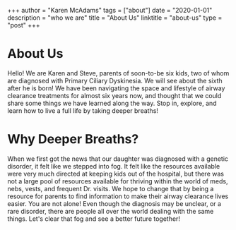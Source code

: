 
+++
author = "Karen McAdams"
tags = ["about"]
date = "2020-01-01"
description = "who we are"
title = "About Us"
linktitle = "about-us"
type = "post"
+++


# About Us

Hello! We are Karen and Steve, parents of soon-to-be six kids, two of whom are diagnosed with Primary Ciliary Dyskinesia. We will see about the sixth after he is born! We have been navigating the space and lifestyle of airway clearance treatments for almost six years now, and thought that we could share some things we have learned along the way. Stop in, explore, and learn how to live a full life by taking deeper breaths!

# Why Deeper Breaths?

When we first got the news that our daughter was diagnosed with a genetic disorder, it felt like we stepped into fog. It felt like the resources available were very much directed at keeping kids out of the hospital, but there was not a large pool of resources available for thriving within the world of meds, nebs, vests, and frequent Dr. visits. We hope to change that by being a resource for parents to find information to make their airway clearance lives easier. You are not alone! Even though the diagnosis may be unclear, or a rare disorder, there are people all over the world dealing with the same things. Let's clear that fog and see a better future together!